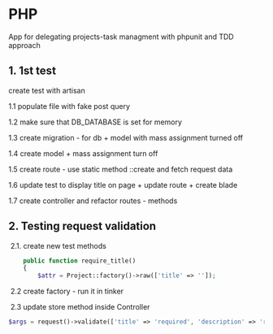 # PHP

App for delegating projects-task managment with phpunit and TDD approach

## 1. 1st test

create test with artisan 

1.1  populate file with fake post query

1.2 make sure that DB_DATABASE is set for memory

1.3 create migration - for db  + model with mass assignment turned off

1.4 create model + mass assignment turn off 

1.5 create route - use static method ::create and fetch request data 

1.6 update test to display title on page  + update route + create blade 

1.7 create controller and refactor routes - methods 



## 2. Testing request validation

​	2.1. create new test methods 

```php
    public function require_title()
    {
        $attr = Project::factory()->raw(['title' => '']);
```



​	2.2 create factory - run it in tinker 

​	2.3 update store method inside Controller 

```php
$args = request()->validate(['title' => 'required', 'description' => 'required']);
```



